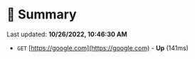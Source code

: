 # 📖 Summary
Last updated: **10/26/2022, 10:46:30 AM**

- `GET` [https://google.com](https://google.com) - **Up** (141ms)
